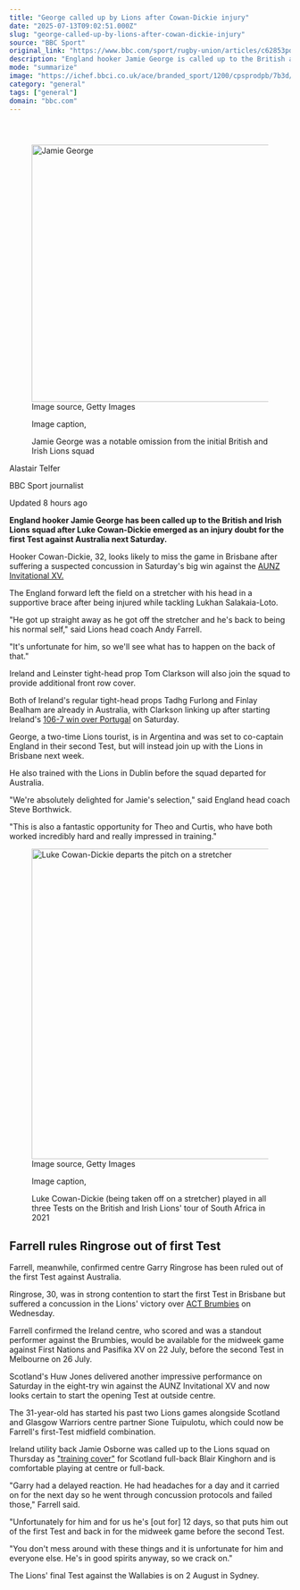 ```yaml
---
title: "George called up by Lions after Cowan-Dickie injury"
date: "2025-07-13T09:02:51.000Z"
slug: "george-called-up-by-lions-after-cowan-dickie-injury"
source: "BBC Sport"
original_link: "https://www.bbc.com/sport/rugby-union/articles/c62853pdjyjo"
description: "England hooker Jamie George is called up to the British and Irish Lions squad after Luke Cowan-Dickie emerges as an injury doubt for the first Test against Australia next Saturday."
mode: "summarize"
image: "https://ichef.bbci.co.uk/ace/branded_sport/1200/cpsprodpb/7b3d/live/26946bb0-5f32-11f0-a45e-e59a8129f3be.jpg"
category: "general"
tags: ["general"]
domain: "bbc.com"
---
```

<div id="readability-page-1" class="page"><article id="urn-bbc-ares--article-c62853pdjyjo"><header data-component="headline-block"></header><div data-component="image-block"><figure><p><span><picture><source srcset="https://ichef.bbci.co.uk/ace/standard/240/cpsprodpb/7b3d/live/26946bb0-5f32-11f0-a45e-e59a8129f3be.jpg.webp 240w, https://ichef.bbci.co.uk/ace/standard/320/cpsprodpb/7b3d/live/26946bb0-5f32-11f0-a45e-e59a8129f3be.jpg.webp 320w, https://ichef.bbci.co.uk/ace/standard/480/cpsprodpb/7b3d/live/26946bb0-5f32-11f0-a45e-e59a8129f3be.jpg.webp 480w, https://ichef.bbci.co.uk/ace/standard/624/cpsprodpb/7b3d/live/26946bb0-5f32-11f0-a45e-e59a8129f3be.jpg.webp 624w, https://ichef.bbci.co.uk/ace/standard/800/cpsprodpb/7b3d/live/26946bb0-5f32-11f0-a45e-e59a8129f3be.jpg.webp 800w" type="image/webp"><img alt="Jamie George" src="https://ichef.bbci.co.uk/ace/standard/819/cpsprodpb/7b3d/live/26946bb0-5f32-11f0-a45e-e59a8129f3be.jpg" srcset="https://ichef.bbci.co.uk/ace/standard/240/cpsprodpb/7b3d/live/26946bb0-5f32-11f0-a45e-e59a8129f3be.jpg 240w, https://ichef.bbci.co.uk/ace/standard/320/cpsprodpb/7b3d/live/26946bb0-5f32-11f0-a45e-e59a8129f3be.jpg 320w, https://ichef.bbci.co.uk/ace/standard/480/cpsprodpb/7b3d/live/26946bb0-5f32-11f0-a45e-e59a8129f3be.jpg 480w, https://ichef.bbci.co.uk/ace/standard/624/cpsprodpb/7b3d/live/26946bb0-5f32-11f0-a45e-e59a8129f3be.jpg 624w, https://ichef.bbci.co.uk/ace/standard/800/cpsprodpb/7b3d/live/26946bb0-5f32-11f0-a45e-e59a8129f3be.jpg 800w" width="819" height="460"></picture></span><span role="text"><span>Image source, </span>Getty Images</span></p><figcaption><span>Image caption, </span><p>Jamie George was a notable omission from the initial British and Irish Lions squad </p></figcaption></figure></div><div data-component="byline-block"><p>Alastair Telfer</p><p>BBC Sport journalist</p></div><div data-component="metadata-block"><p><span><span><time data-testid="timestamp" datetime="2025-07-13T09:02:51.967Z">Updated 8 hours ago</time></span></span></p></div><div data-component="text-block"><p><b>England hooker Jamie George has been called up to the British and Irish Lions squad after Luke Cowan-Dickie emerged as an injury doubt for the first Test against Australia next Saturday.</b></p><p>Hooker Cowan-Dickie, 32, looks likely to miss the game in Brisbane after suffering a suspected concussion in Saturday's big win against the <a href="https://www.bbc.com/sport/rugby-union/articles/c79q5j35jl0o">AUNZ Invitational XV.</a></p><p>The England forward left the field on a stretcher with his head in a supportive brace after being injured while tackling Lukhan Salakaia-Loto.</p><p>"He got up straight away as he got off the stretcher and he's back to being his normal self," said Lions head coach Andy Farrell.</p><p>"It's unfortunate for him, so we'll see what has to happen on the back of that."</p><p>Ireland and Leinster tight-head prop Tom Clarkson will also join the squad to provide additional front row cover.</p><p>Both of Ireland's regular tight-head props Tadhg Furlong and Finlay Bealham are already in Australia, with Clarkson linking up after starting Ireland's <a href="https://www.bbc.com/sport/rugby-union/articles/cx23rwgrgl1o">106-7 win over Portugal</a> on Saturday.</p><p>George, a two-time Lions tourist, is in Argentina and was set to co-captain England in their second Test, but will instead join up with the Lions in Brisbane next week.</p><p>He also trained with the Lions in Dublin before the squad departed for Australia.</p><p>"We're absolutely delighted for Jamie's selection," said England head coach Steve Borthwick.</p><p>"This is also a fantastic opportunity for Theo and Curtis, who have both worked incredibly hard and really impressed in training."</p></div><div data-component="image-block"><figure><p><span><picture><source srcset="https://ichef.bbci.co.uk/ace/standard/240/cpsprodpb/2622/live/a9f5c3d0-5f25-11f0-a883-a7b58f2b254f.jpg.webp 240w, https://ichef.bbci.co.uk/ace/standard/320/cpsprodpb/2622/live/a9f5c3d0-5f25-11f0-a883-a7b58f2b254f.jpg.webp 320w, https://ichef.bbci.co.uk/ace/standard/480/cpsprodpb/2622/live/a9f5c3d0-5f25-11f0-a883-a7b58f2b254f.jpg.webp 480w, https://ichef.bbci.co.uk/ace/standard/624/cpsprodpb/2622/live/a9f5c3d0-5f25-11f0-a883-a7b58f2b254f.jpg.webp 624w, https://ichef.bbci.co.uk/ace/standard/800/cpsprodpb/2622/live/a9f5c3d0-5f25-11f0-a883-a7b58f2b254f.jpg.webp 800w, https://ichef.bbci.co.uk/ace/standard/976/cpsprodpb/2622/live/a9f5c3d0-5f25-11f0-a883-a7b58f2b254f.jpg.webp 976w" type="image/webp"><img alt="Luke Cowan-Dickie departs the pitch on a stretcher " loading="lazy" src="https://ichef.bbci.co.uk/ace/standard/986/cpsprodpb/2622/live/a9f5c3d0-5f25-11f0-a883-a7b58f2b254f.jpg" srcset="https://ichef.bbci.co.uk/ace/standard/240/cpsprodpb/2622/live/a9f5c3d0-5f25-11f0-a883-a7b58f2b254f.jpg 240w, https://ichef.bbci.co.uk/ace/standard/320/cpsprodpb/2622/live/a9f5c3d0-5f25-11f0-a883-a7b58f2b254f.jpg 320w, https://ichef.bbci.co.uk/ace/standard/480/cpsprodpb/2622/live/a9f5c3d0-5f25-11f0-a883-a7b58f2b254f.jpg 480w, https://ichef.bbci.co.uk/ace/standard/624/cpsprodpb/2622/live/a9f5c3d0-5f25-11f0-a883-a7b58f2b254f.jpg 624w, https://ichef.bbci.co.uk/ace/standard/800/cpsprodpb/2622/live/a9f5c3d0-5f25-11f0-a883-a7b58f2b254f.jpg 800w, https://ichef.bbci.co.uk/ace/standard/976/cpsprodpb/2622/live/a9f5c3d0-5f25-11f0-a883-a7b58f2b254f.jpg 976w" width="986" height="555"></picture></span><span role="text"><span>Image source, </span>Getty Images</span></p><figcaption><span>Image caption, </span><p>Luke Cowan-Dickie (being taken off on a stretcher) played in all three Tests on the British and Irish Lions' tour of South Africa in 2021</p></figcaption></figure></div><p data-component="subheadline-block"><h2 id="Farrell-rules-Ringrose-out-of-first-Test" tabindex="-1"><span role="text">Farrell rules Ringrose out of first Test</span></h2></p><div data-component="text-block"><p>Farrell, meanwhile, confirmed centre Garry Ringrose has been ruled out of the first Test against Australia.</p><p>Ringrose, 30, was in strong contention to start the first Test in Brisbane but suffered a concussion in the Lions' victory over <a href="https://www.bbc.com/sport/rugby-union/articles/c3d10gxe5zno">ACT Brumbies</a> on Wednesday.</p><p>Farrell confirmed the Ireland centre, who scored and was a standout performer against the Brumbies, would be available for the midweek game against First Nations and Pasifika XV on 22 July, before the second Test in Melbourne on 26 July.</p><p>Scotland's Huw Jones delivered another impressive performance on Saturday in the eight-try win against the AUNZ Invitational XV and now looks certain to start the opening Test at outside centre.</p><p>The 31-year-old has started his past two Lions games alongside Scotland and Glasgow Warriors centre partner Sione Tuipulotu, which could now be Farrell's first-Test midfield combination.</p><p>Ireland utility back Jamie Osborne was called up to the Lions squad on Thursday as <a href="https://www.bbc.com/sport/rugby-union/articles/c335832vz7ro">"training cover"</a> for Scotland full-back Blair Kinghorn and is comfortable playing at centre or full-back.</p><p>"Garry had a delayed reaction. He had headaches for a day and it carried on for the next day so he went through concussion protocols and failed those," Farrell said.</p><p>"Unfortunately for him and for us he's [out for] 12 days, so that puts him out of the first Test and back in for the midweek game before the second Test.</p><p>"You don't mess around with these things and it is unfortunate for him and everyone else. He's in good spirits anyway, so we crack on."</p><p>The Lions' final Test against the Wallabies is on 2 August in Sydney.</p></div></article></div>